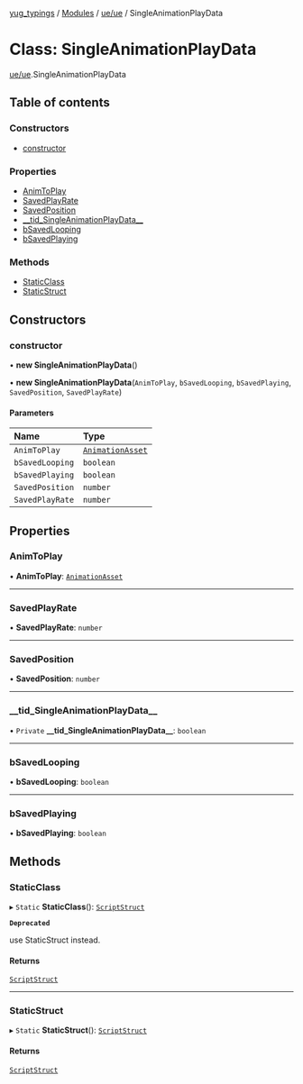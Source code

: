 [yug_typings](../README.md) / [Modules](../modules.md) / [ue/ue](../modules/ue_ue.md) / SingleAnimationPlayData

# Class: SingleAnimationPlayData

[ue/ue](../modules/ue_ue.md).SingleAnimationPlayData

## Table of contents

### Constructors

- [constructor](ue_ue.SingleAnimationPlayData.md#constructor)

### Properties

- [AnimToPlay](ue_ue.SingleAnimationPlayData.md#animtoplay)
- [SavedPlayRate](ue_ue.SingleAnimationPlayData.md#savedplayrate)
- [SavedPosition](ue_ue.SingleAnimationPlayData.md#savedposition)
- [\_\_tid\_SingleAnimationPlayData\_\_](ue_ue.SingleAnimationPlayData.md#__tid_singleanimationplaydata__)
- [bSavedLooping](ue_ue.SingleAnimationPlayData.md#bsavedlooping)
- [bSavedPlaying](ue_ue.SingleAnimationPlayData.md#bsavedplaying)

### Methods

- [StaticClass](ue_ue.SingleAnimationPlayData.md#staticclass)
- [StaticStruct](ue_ue.SingleAnimationPlayData.md#staticstruct)

## Constructors

### constructor

• **new SingleAnimationPlayData**()

• **new SingleAnimationPlayData**(`AnimToPlay`, `bSavedLooping`, `bSavedPlaying`, `SavedPosition`, `SavedPlayRate`)

#### Parameters

| Name | Type |
| :------ | :------ |
| `AnimToPlay` | [`AnimationAsset`](ue_ue.AnimationAsset.md) |
| `bSavedLooping` | `boolean` |
| `bSavedPlaying` | `boolean` |
| `SavedPosition` | `number` |
| `SavedPlayRate` | `number` |

## Properties

### AnimToPlay

• **AnimToPlay**: [`AnimationAsset`](ue_ue.AnimationAsset.md)

___

### SavedPlayRate

• **SavedPlayRate**: `number`

___

### SavedPosition

• **SavedPosition**: `number`

___

### \_\_tid\_SingleAnimationPlayData\_\_

• `Private` **\_\_tid\_SingleAnimationPlayData\_\_**: `boolean`

___

### bSavedLooping

• **bSavedLooping**: `boolean`

___

### bSavedPlaying

• **bSavedPlaying**: `boolean`

## Methods

### StaticClass

▸ `Static` **StaticClass**(): [`ScriptStruct`](ue_ue.ScriptStruct.md)

**`Deprecated`**

use StaticStruct instead.

#### Returns

[`ScriptStruct`](ue_ue.ScriptStruct.md)

___

### StaticStruct

▸ `Static` **StaticStruct**(): [`ScriptStruct`](ue_ue.ScriptStruct.md)

#### Returns

[`ScriptStruct`](ue_ue.ScriptStruct.md)
